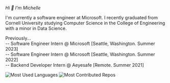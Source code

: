 _Hi 👋 I'm Michelle_ <br>

I'm currently a software engineer at Microsoft. I recently graduated from Cornell University studying Computer Science in the College of Engineering with a minor in Data Science. 

Previously... <br>
-- Software Engineer Intern @ Microsoft [Seattle, Washington. Summer 2023] <br>
-- Software Engineer Intern @ Microsoft [Seattle, Washington. Summer 2022] <br>
-- Backend Developer Intern @ Aeyesafe [Remote. Summer 2021]

![Most Used Languages](https://api.githubtrends.io/user/svg/michelleli01/langs?time_range=one_year&compact=True&theme=dark) ![Most Contributed Repos](https://api.githubtrends.io/user/svg/michelleli01/repos?time_range=one_year&group=other&loc_metric=changed&theme=dark)
